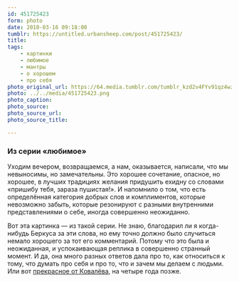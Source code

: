 ```yaml
---
id: 451725423
form: photo
date: 2010-03-16 09:18:00
tumblr: https://untitled.urbansheep.com/post/451725423/
title:
tags:
    - картинки
    - любимое
    - мантры
    - о хорошем
    - про себя
photo_original_url: https://64.media.tumblr.com/tumblr_kzd2v4FYv91qz4wzio1_400.png
photo: ../../media/451725423.png
photo_caption:
photo_source:
photo_source_url:
photo_source_title:

---
```


<p><h3>Из серии «любимое»</h3>

<p>Уходим вечером, возвращаемся, а нам, оказывается, написали, что мы невыносимы, но замечательны. Это хорошее сочетание, опасное, но хорошее, в лучших традициях желания придушить ехидну со словами «пришибу тебя, зараза пушистая!». И напомнило о том, что есть определённая категория добрых слов и комплиментов, которые невозможно забыть, которые резонируют с разными внутренними представлениями о себе, иногда совершенно неожиданно.</p>

<p>Вот эта картинка — из такой серии. Не знаю, благодарил ли я когда-нибудь Беркуса за эти слова, но ему точно должно было случиться немало хорошего за тот его комментарий. Потому что это была и неожиданная, и успокаивающая реплика в совершенно странный момент. И да, она много разных ответов дала про то, как относиться к тому, что думать про себя и про то, что и зачем мы делаем с людьми. Или вот <a href="http://friendfeed.com/urbansheep/27a763f6">прекрасное от Ковалёва</a>, на четыре года позже.</p></p>
